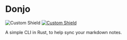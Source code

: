 # Donjo
![Custom Shield](https://img.shields.io/badge/Language-Rust-orange.svg?style=for-the-badge&logo=rust)
[![Custom Shield](https://img.shields.io/badge/crates.io-v0.1-orange.svg?style=for-the-badge&logo=rust)](something)

A simple CLI in Rust, to help sync your markdown notes.
